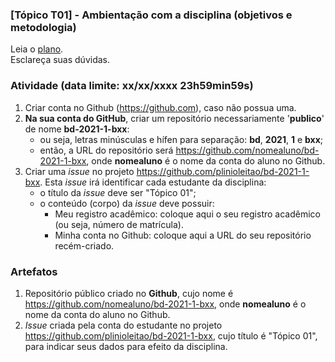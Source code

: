### [Tópico T01] - Ambientação com a disciplina (objetivos e metodologia)

Leia o [plano](../media/bd-2021-1-bxx-plano.pdf).<br>
Esclareça suas dúvidas.<br>

### Atividade (data limite: **xx/xx/xxxx 23h59min59s**)

1. Criar conta no Github (https://github.com), caso não possua uma. 
1. **Na sua conta do GitHub**, criar um repositório necessariamente '**publico**' de nome **bd-2021-1-bxx**:
   - ou seja, letras minúsculas e hífen para separação: **bd**, **2021**, **1** e **bxx**;
   - então, a URL do repositório será https://github.com/nomealuno/bd-2021-1-bxx, onde **nomealuno** é o nome da conta do aluno no Github.
1. Criar uma _issue_ no projeto https://github.com/plinioleitao/bd-2021-1-bxx. Esta _issue_ irá identificar cada estudante da disciplina:
   - o título da _issue_ deve ser "Tópico 01";
   - o conteúdo (corpo) da _issue_ deve possuir:
     - Meu registro acadêmico: coloque aqui o seu registro acadêmico (ou seja, número de matrícula).
     - Minha conta no Github: coloque aqui a URL do seu repositório recém-criado.
   
### Artefatos

1. Repositório público criado no **Github**, cujo nome é https://github.com/nomealuno/bd-2021-1-bxx, onde **nomealuno** é o nome da conta do aluno no Github.
1. _Issue_ criada pela conta do estudante no projeto https://github.com/plinioleitao/bd-2021-1-bxx, cujo título é "Tópico 01", para indicar seus dados para efeito da disciplina.
